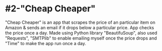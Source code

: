 # #2-"Cheap Cheaper"
"Cheap Cheaper" is an app that scrapes the price of an particular item on Amazon & sends an email if it drops below a particular price. App checks the price once a day. Made using Python library "BeautifuSoup", also used "Requests", "SMTPlib" to enable emailing myself once the price drops and "Time" to make the app run once a day.
